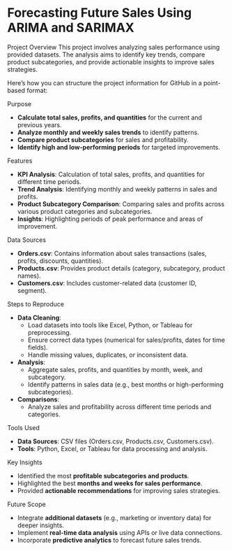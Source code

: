 # Forecasting Future Sales Using ARIMA and SARIMAX

Project Overview
This project involves analyzing sales performance using provided datasets. The analysis aims to identify key trends, compare product subcategories, and provide actionable insights to improve sales strategies.

Here’s how you can structure the project information for GitHub in a point-based format:

Purpose
- **Calculate total sales, profits, and quantities** for the current and previous years.
- **Analyze monthly and weekly sales trends** to identify patterns.
- **Compare product subcategories** for sales and profitability.
- **Identify high and low-performing periods** for targeted improvements.

Features
- **KPI Analysis**: Calculation of total sales, profits, and quantities for different time periods.
- **Trend Analysis**: Identifying monthly and weekly patterns in sales and profits.
- **Product Subcategory Comparison**: Comparing sales and profits across various product categories and subcategories.
- **Insights**: Highlighting periods of peak performance and areas of improvement.

Data Sources
- **Orders.csv**: Contains information about sales transactions (sales, profits, discounts, quantities).
- **Products.csv**: Provides product details (category, subcategory, product names).
- **Customers.csv**: Includes customer-related data (customer ID, segment).

Steps to Reproduce
- **Data Cleaning**: 
  - Load datasets into tools like Excel, Python, or Tableau for preprocessing.
  - Ensure correct data types (numerical for sales/profits, dates for time fields).
  - Handle missing values, duplicates, or inconsistent data.
- **Analysis**: 
  - Aggregate sales, profits, and quantities by month, week, and subcategory.
  - Identify patterns in sales data (e.g., best months or high-performing subcategories).
- **Comparisons**: 
  - Analyze sales and profitability across different time periods and categories.

Tools Used
- **Data Sources**: CSV files (Orders.csv, Products.csv, Customers.csv).
- **Tools**: Python, Excel, or Tableau for data processing and analysis.

Key Insights
- Identified the most **profitable subcategories and products**.
- Highlighted the best **months and weeks for sales performance**.
- Provided **actionable recommendations** for improving sales strategies.

Future Scope
- Integrate **additional datasets** (e.g., marketing or inventory data) for deeper insights.
- Implement **real-time data analysis** using APIs or live data connections.
- Incorporate **predictive analytics** to forecast future sales trends.

